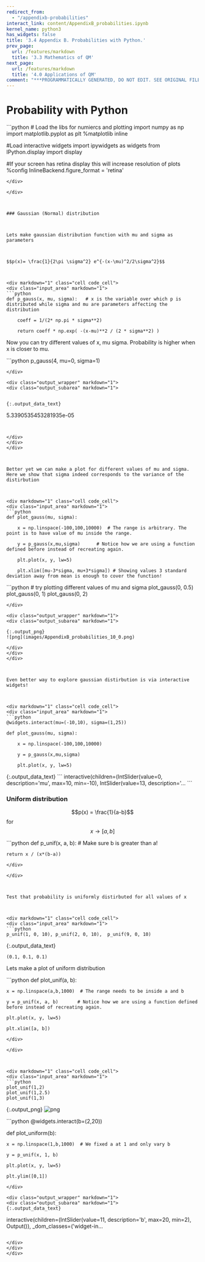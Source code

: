 ```yaml
---
redirect_from:
  - "/appendixb-probabilities"
interact_link: content/AppendixB_probabilities.ipynb
kernel_name: python3
has_widgets: false
title: '3.4 Appendix B. Probabilities with Python.'
prev_page:
  url: /features/markdown
  title: '3.3 Mathematics of QM'
next_page:
  url: /features/markdown
  title: '4.0 Applications of QM'
comment: "***PROGRAMMATICALLY GENERATED, DO NOT EDIT. SEE ORIGINAL FILES IN /content***"
---
```

# Probability with Python



<div markdown="1" class="cell code_cell">
<div class="input_area" markdown="1">
```python
# Load the libs for numiercs and plotting
import numpy as np
import matplotlib.pyplot as plt
%matplotlib inline

#Load interactive widgets
import ipywidgets as widgets
from IPython.display import display

#If your screen has retina display this will increase resolution of plots
%config InlineBackend.figure_format = 'retina'

```
</div>

</div>



### Gaussian (Normal) distribution



Lets make gaussian distribution function with mu and sigma as parameters



$$p(x)= \frac{1}{2\pi \sigma^2} e^{-(x-\mu)^2/2\sigma^2}$$



<div markdown="1" class="cell code_cell">
<div class="input_area" markdown="1">
```python
def p_gauss(x, mu, sigma):   # x is the variable over which p is distributed while sigma and mu are parameters affecting the distribution
    
    coeff = 1/(2* np.pi * sigma**2)
    
    return coeff * np.exp( -(x-mu)**2 / (2 * sigma**2) )

```
</div>

</div>



Now you can try different values of x, mu sigma. Probability is higher when x is closer to mu. 



<div markdown="1" class="cell code_cell">
<div class="input_area" markdown="1">
```python
p_gauss(4, mu=0, sigma=1)

```
</div>

<div class="output_wrapper" markdown="1">
<div class="output_subarea" markdown="1">


{:.output_data_text}
```
5.3390535453281935e-05
```


</div>
</div>
</div>



Better yet we can make a plot for different values of mu and sigma. Here we show that sigma indeed corresponds to the variance of the distirbution



<div markdown="1" class="cell code_cell">
<div class="input_area" markdown="1">
```python
def plot_gauss(mu, sigma):
    
    x = np.linspace(-100,100,10000)  # The range is arbitrary. The point is to have value of mu inside the range.
    
    y = p_gauss(x,mu,sigma)      # Notice how we are using a function defined before instead of recreating again. 
    
    plt.plot(x, y, lw=5)
    
    plt.xlim([mu-3*sigma, mu+3*sigma]) # Showing values 3 standard deviation away from mean is enough to cover the function!

```
</div>

</div>



<div markdown="1" class="cell code_cell">
<div class="input_area" markdown="1">
```python
# try plotting different values of mu and sigma
plot_gauss(0, 0.5)
plot_gauss(0, 1)
plot_gauss(0, 2)

```
</div>

<div class="output_wrapper" markdown="1">
<div class="output_subarea" markdown="1">

{:.output_png}
![png](images/AppendixB_probabilities_10_0.png)

</div>
</div>
</div>



Even better way to explore gaussian distirbution is via interactive widgets! 



<div markdown="1" class="cell code_cell">
<div class="input_area" markdown="1">
```python
@widgets.interact(mu=(-10,10), sigma=(1,25))

def plot_gauss(mu, sigma):
    
    x = np.linspace(-100,100,10000)  
    
    y = p_gauss(x,mu,sigma)      
    
    plt.plot(x, y, lw=5)

```
</div>

<div class="output_wrapper" markdown="1">
<div class="output_subarea" markdown="1">
{:.output_data_text}
```
interactive(children=(IntSlider(value=0, description='mu', max=10, min=-10), IntSlider(value=13, description='…
```

</div>
</div>
</div>



### Uniform distribution



$$p(x) = \frac{1}{a-b}$$   for $$x\to[a,b]$$



<div markdown="1" class="cell code_cell">
<div class="input_area" markdown="1">
```python
def p_unif(x, a, b):  # Make sure b is greater than a! 
    
    return x / (x*(b-a))  

```
</div>

</div>



Test that probability is uniformly distirbuted for all values of x



<div markdown="1" class="cell code_cell">
<div class="input_area" markdown="1">
```python
p_unif(1, 0, 10), p_unif(2, 0, 10),  p_unif(9, 0, 10)

```
</div>

<div class="output_wrapper" markdown="1">
<div class="output_subarea" markdown="1">


{:.output_data_text}
```
(0.1, 0.1, 0.1)
```


</div>
</div>
</div>



Lets make a plot of uniform distribution



<div markdown="1" class="cell code_cell">
<div class="input_area" markdown="1">
```python
def plot_unif(a, b):
    
    x = np.linspace(a,b,1000)  # The range needs to be inside a and b
    
    y = p_unif(x, a, b)       # Notice how we are using a function defined before instead of recreating again. 
    
    plt.plot(x, y, lw=5)
    
    plt.xlim([a, b])

```
</div>

</div>



<div markdown="1" class="cell code_cell">
<div class="input_area" markdown="1">
```python
plot_unif(1,2)
plot_unif(1,2.5)
plot_unif(1,3)

```
</div>

<div class="output_wrapper" markdown="1">
<div class="output_subarea" markdown="1">

{:.output_png}
![png](images/AppendixB_probabilities_20_0.png)

</div>
</div>
</div>



<div markdown="1" class="cell code_cell">
<div class="input_area" markdown="1">
```python
@widgets.interact(b=(2,20))

def plot_uniform(b):
    
    x = np.linspace(1,b,1000)  # We fixed a at 1 and only vary b
    
    y = p_unif(x, 1, b)       
    
    plt.plot(x, y, lw=5)
    
    plt.ylim([0,1])

```
</div>

<div class="output_wrapper" markdown="1">
<div class="output_subarea" markdown="1">
{:.output_data_text}
```
interactive(children=(IntSlider(value=11, description='b', max=20, min=2), Output()), _dom_classes=('widget-in…
```

</div>
</div>
</div>

